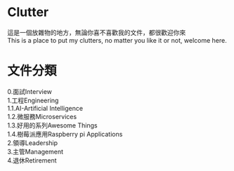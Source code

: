 # Clutter 
這是一個放雜物的地方，無論你喜不喜歡我的文件，都很歡迎你來  
This is a place to put my clutters, no matter you like it or not, welcome here.
# 文件分類
0.面試Interview  
1.工程Engineering  
1.1.AI-Artificial Intelligence  
1.2.微服務Microservices  
1.3.好用的系列Awesome Things   
1.4.樹莓派應用Raspberry pi Applications  
2.領導Leadership  
3.主管Management  
4.退休Retirement    

